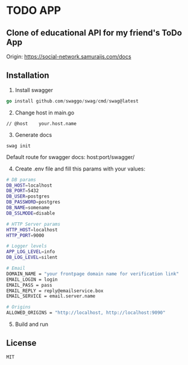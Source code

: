 # TODO APP
## Clone of educational API for my friend's ToDo App

Origin: https://social-network.samuraijs.com/docs

## Installation
1. Install swagger
```go
go install github.com/swaggo/swag/cmd/swag@latest
```

2. Change host in main.go
```
// @host    your.host.name
```
3. Generate docs
```
swag init
```
Default route for swagger docs: host:port/swagger/


4. Create .env file and fill this params with your values:
```sh
# DB params
DB_HOST=localhost
DB_PORT=5432
DB_USER=postgres
DB_PASSWORD=postgres
DB_NAME=somename
DB_SSLMODE=disable

# HTTP Server params
HTTP_HOST=localhost
HTTP_PORT=9000

# Logger levels
APP_LOG_LEVEL=info
DB_LOG_LEVEL=silent

# Email
DOMAIN_NAME = "your frontpage domain name for verification link"
EMAIL_LOGIN = login
EMAIL_PASS = pass
EMAIL_REPLY = reply@emailservice.box
EMAIL_SERVICE = email.server.name

# Origins
ALLOWED_ORIGINS = "http://localhost, http://localhost:9090"
```

5. Build and run

## License
```
MIT
```
